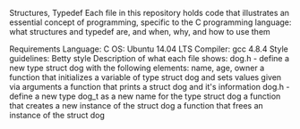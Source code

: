 Structures, Typedef
Each file in this repository holds code that illustrates an essential concept of programming, specific to the C programming language: what structures and typedef are, and when, why, and how to use them

Requirements
Language: C
OS: Ubuntu 14.04 LTS
Compiler: gcc 4.8.4
Style guidelines: Betty style
Description of what each file shows:
dog.h - define a new type struct dog with the following elements: name, age, owner
a function that initializes a variable of type struct dog and sets values given via arguments
a function that prints a struct dog and it's information
dog.h - define a new type dog_t as a new name for the type struct dog
a function that creates a new instance of the struct dog
a function that frees an instance of the struct dog